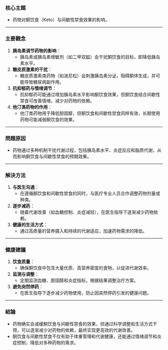 ### 核心主題  
- 药物对酮饮食（Keto）与间歇性禁食效果的影响。  

---

### 主要觀念  
1. **胰岛素调节药物的影响**：  
   - 胰岛素或胰岛素增敏剂（如二甲双胍）会干扰酮饮食的目标，即降低胰岛素水平。  
2. **糖皮质激素的干扰**：  
   - 糖皮质激素类药物（如泼尼松）会刺激胰岛素分泌，阻碍酮体生成，并可能导致糖尿病副作用。  
3. **抗抑郁药与情绪调节**：  
   - 抗抑郁药可能通过增加胰岛素水平影响酮饮食效果，但酮饮食结合间歇性禁食可改善情绪，减少对药物的依赖。  
4. **他汀类药物的作用**：  
   - 他汀类药物用于降低胆固醇，但酮饮食和间歇性禁食同样有效，长期使用药物可能减弱酮饮食的效果。  

---

### 問題原因  
- 药物通过多种机制干扰代谢过程，包括胰岛素水平、炎症反应和脂质代谢，从而影响酮饮食与间歇性禁食的预期效果。  

---

### 解決方法  
1. **与医生沟通**：  
   - 在遵循酮饮食和间歇性禁食的同时，与医疗专业人员合作调整药物剂量或种类。  
2. **逐步减药**：  
   - 随着代谢改善（如血糖控制、炎症减轻），在医生指导下逐渐减少药物依赖。  
3. **健康的生活方式**：  
   - 通过高质量的营养摄入和持续的代谢适应，加速药物需求的降低。  

---

### 健康建議  
1. **饮食质量**：  
   - 确保酮饮食中包含大量优质、高营养密度的食物，以促进代谢效率。  
2. **监测与调整**：  
   - 定期监测血糖、胆固醇和炎症指标，根据结果调整治疗方案。  
3. **避免突然停药**：  
   - 在医生指导下逐步减少药物使用，防止因突然停药引发的健康问题。  

---

### 結論  
- 药物确实会减缓酮饮食与间歇性禁食的效果，但通过科学调整和生活方式干预，可以逐渐减少对药物的依赖，最终实现更高效的代谢改善。  
- 酮饮食与间歇性禁食不仅有助于体重管理和代谢健康，还能通过情绪调节和炎症控制，降低对多种药物的需求。